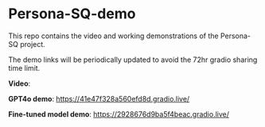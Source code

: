 # Persona-SQ-demo

This repo contains the video and working demonstrations of the Persona-SQ project.

The demo links will be periodically updated to avoid the 72hr gradio sharing time limit.

__Video__:

__GPT4o demo__: https://41e47f328a560efd8d.gradio.live/

__Fine-tuned model demo__: [https://2928676d9ba5f4beac.gradio.live/ ](https://5eb2b141dc2ea1894d.gradio.live)
